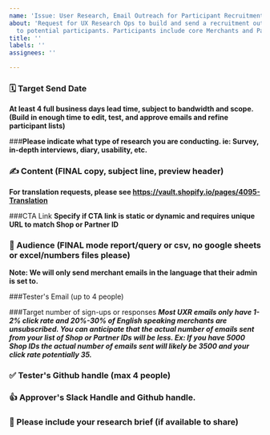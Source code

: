 ```yaml
---
name: 'Issue: User Research, Email Outreach for Participant Recruitment'
about: 'Request for UX Research Ops to build and send a recruitment outreach email
  to potential participants. Participants include core Merchants and Partners. '
title: ''
labels: ''
assignees: ''

---
```


### 🗓️ Target Send Date
**At least 4 full business days lead time, subject to bandwidth and scope. (Build in enough time to edit, test, and approve emails and refine participant lists)**

###**Please indicate what type of research you are conducting. ie: Survey, in-depth interviews, diary, usability, etc.**

### ✍️ Content (FINAL copy, subject line, preview header)
**For translation requests, please see https://vault.shopify.io/pages/4095-Translation**

###CTA Link
**Specify if CTA link is static or dynamic and requires unique URL to match Shop or Partner ID**

### 👥 Audience (FINAL mode report/query or csv, no google sheets or excel/numbers files please)
**Note: We will only send merchant emails in the language that their admin is set to.**

###Tester's Email (up to 4 people)

###Target number of sign-ups or responses
***Most UXR emails only have 1-2% click rate and 20%-30% of English speaking merchants are unsubscribed. You can anticipate that the actual number of emails sent from your list of Shop or Partner IDs will be less. Ex: If you have 5000 Shop IDs the actual number of emails sent will likely be 3500 and your click rate potentially 35.***

### :white_check_mark:  Tester's Github handle (max 4 people)


### 👍 Approver's Slack Handle and Github handle. 


### 💼 Please include your research brief (if available to share)
